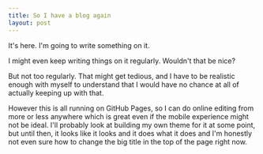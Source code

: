 ```yaml
---
title: So I have a blog again
layout: post
---
```


It's here. I'm going to write something on it.

I might even keep writing things on it regularly. Wouldn't that be nice?

But not too regularly. That might get tedious, and I have to be realistic enough with myself to understand that I would have no chance at all of actually keeping up with that.

However this is all running on GitHub Pages, so I can do online editing from more or less anywhere which is great even if the mobile experience might not be ideal. I'll probably look at building my own theme for it at some point, but until then, it looks like it looks and it does what it does and I'm honestly not even sure how to change the big title in the top of the page right now.
